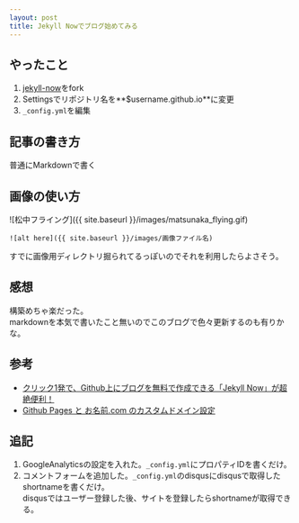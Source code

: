 ```yaml
---
layout: post
title: Jekyll Nowでブログ始めてみる
---
```


## やったこと
1. [jekyll-now](https://github.com/barryclark/jekyll-now)をfork
1. Settingsでリポジトリ名を**$username.github.io**に変更
1. ```_config.yml```を編集

## 記事の書き方
普通にMarkdownで書く

## 画像の使い方
![松中フライング]({{ site.baseurl }}/images/matsunaka_flying.gif)  
```
![alt here]({{ site.baseurl }}/images/画像ファイル名)
```  
すでに画像用ディレクトリ掘られてるっぽいのでそれを利用したらよさそう。

## 感想
構築めちゃ楽だった。  
markdownを本気で書いたこと無いのでこのブログで色々更新するのも有りかな。

## 参考
* [クリック1発で、Github上にブログを無料で作成できる「Jekyll Now」が超絶便利！](http://plus.appgiga.jp/masatolan/2015/01/13/55047/)
* [Github Pages と お名前.com のカスタムドメイン設定](http://blog.kazuya.co/other/2014/05/02/github-page-onamae-custom-domain.html)

## 追記
1. GoogleAnalyticsの設定を入れた。```_config.yml```にプロパティIDを書くだけ。
1. コメントフォームを追加した。```_config.yml```のdisqusにdisqusで取得したshortnameを書くだけ。  
disqusではユーザー登録した後、サイトを登録したらshortnameが取得できる。
